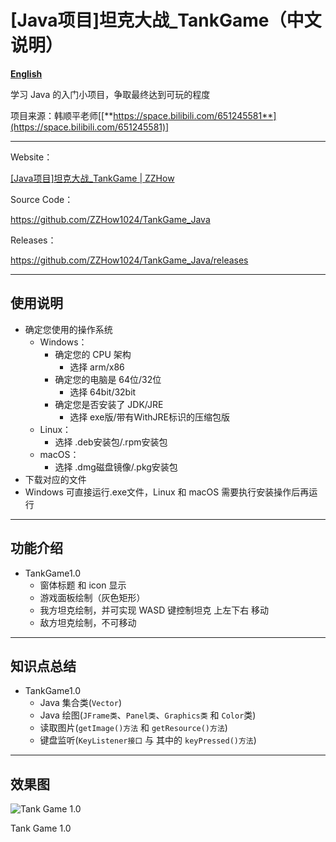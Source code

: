 # [Java项目]坦克大战_TankGame（中文说明）

[**English**](https://github.com/ZZHow1024/TankGame_Java/blob/main/README_EN.md)

学习 Java 的入门小项目，争取最终达到可玩的程度

项目来源：韩顺平老师[[**https://space.bilibili.com/651245581**](https://space.bilibili.com/651245581)]

---
Website：

[[Java项目]坦克大战_TankGame | ZZHow](https://www.zzhow.com/article/TankGame)

Source Code：

https://github.com/ZZHow1024/TankGame_Java

Releases：

https://github.com/ZZHow1024/TankGame_Java/releases

---

## 使用说明

- 确定您使用的操作系统
    - Windows：
        - 确定您的 CPU 架构
            - 选择 arm/x86
        - 确定您的电脑是 64位/32位
            - 选择 64bit/32bit
        - 确定您是否安装了 JDK/JRE
            - 选择 exe版/带有WithJRE标识的压缩包版
    - Linux：
        - 选择 .deb安装包/.rpm安装包
    - macOS：
        - 选择 .dmg磁盘镜像/.pkg安装包
- 下载对应的文件
- Windows 可直接运行.exe文件，Linux 和 macOS 需要执行安装操作后再运行

---

## 功能介绍

- TankGame1.0
    - 窗体标题 和 icon 显示
    - 游戏面板绘制（灰色矩形）
    - 我方坦克绘制，并可实现 WASD 键控制坦克 上左下右 移动
    - 敌方坦克绘制，不可移动

---

## 知识点总结

- TankGame1.0
    - Java 集合类(`Vector`)
    - Java 绘图(`JFrame类`、`Panel类`、`Graphics类` 和 `Color`类)
    - 读取图片(`getImage()方法` 和 `getResource()方法`)
    - 键盘监听(`KeyListener接口` 与 其中的 `keyPressed()方法`)

---

## **效果图**

![Tank Game 1.0](https://www.notion.so/image/https%3A%2F%2Fprod-files-secure.s3.us-west-2.amazonaws.com%2F4b165318-6383-451c-8845-110b786c9f0a%2F1f69128c-ff77-4a30-ad43-235842eb361f%2FTankGame1.0.png?table=block&id=eb7c1e37-5851-4b48-97cd-cf371603d957&t=eb7c1e37-5851-4b48-97cd-cf371603d957&width=1482&cache=v2)

Tank Game 1.0

